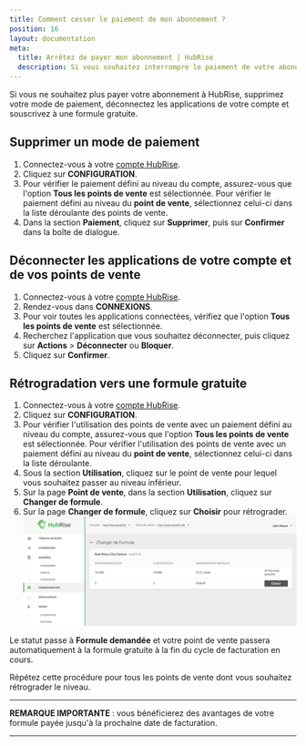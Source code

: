 ```yaml
---
title: Comment cesser le paiement de mon abonnement ?
position: 16
layout: documentation
meta:
  title: Arrêtez de payer mon abonnement | HubRise
  description: Si vous souhaitez interrompre le paiement de votre abonnement, supprimez votre mode de paiement, déconnectez les application et souscrivez à la formule gratuite.
---
```


Si vous ne souhaitez plus payer votre abonnement à HubRise, supprimez votre mode de paiement, déconnectez les applications de votre compte et souscrivez à une formule gratuite.

## Supprimer un mode de paiement

1. Connectez-vous à votre [compte HubRise](https://manager.hubrise.com/login?locale=fr-FR).
1. Cliquez sur **CONFIGURATION**.
1. Pour vérifier le paiement défini au niveau du compte, assurez-vous que l'option **Tous les points de vente** est sélectionnée. Pour vérifier le paiement défini au niveau du **point de vente**, sélectionnez celui-ci dans la liste déroulante des points de vente.
1. Dans la section **Paiement**, cliquez sur **Supprimer**, puis sur **Confirmer** dans la boîte de dialogue.

## Déconnecter les applications de votre compte et de vos points de vente

1. Connectez-vous à votre [compte HubRise](https://manager.hubrise.com/login?locale=fr-FR).
1. Rendez-vous dans **CONNEXIONS**.
1. Pour voir toutes les applications connectées, vérifiez que l'option **Tous les points de vente** est sélectionnée.
1. Recherchez l'application que vous souhaitez déconnecter, puis cliquez sur **Actions** > **Déconnecter** ou **Bloquer**.
1. Cliquez sur **Confirmer**.

## Rétrogradation vers une formule gratuite

1. Connectez-vous à votre [compte HubRise](https://manager.hubrise.com/login?locale=fr-FR).
1. Cliquez sur **CONFIGURATION**.
1. Pour vérifier l'utilisation des points de vente avec un paiement défini au niveau du compte, assurez-vous que l'option **Tous les points de vente** est sélectionnée. Pour vérifier l'utilisation des points de vente avec un paiement défini au niveau du **point de vente**, sélectionnez celui-ci dans la liste déroulante.
1. Sous la section **Utilisation**, cliquez sur le point de vente pour lequel vous souhaitez passer au niveau inférieur.
1. Sur la page **Point de vente**, dans la section **Utilisation**, cliquez sur **Changer de formule**.
1. Sur la page **Changer de formule**, cliquez sur **Choisir** pour rétrograder. ![Rétrogradation de votre point de vente HubRise à une formule gratuite](./images/070-downgrade-plan.png)

Le statut passe à **Formule demandée** et votre point de vente passera automatiquement à la formule gratuite à la fin du cycle de facturation en cours.

Répétez cette procédure pour tous les points de vente dont vous souhaitez rétrograder le niveau.

---

**REMARQUE IMPORTANTE** : vous bénéficierez des avantages de votre formule payée jusqu'à la prochaine date de facturation.

---
